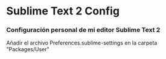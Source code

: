 Sublime Text 2 Config
=====================

### Configuración personal de mi editor Sublime Text 2

Añadir el archivo Preferences.sublime-settings en la carpeta "Packages/User"
